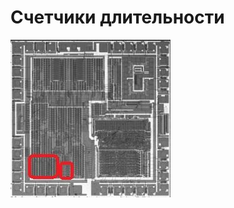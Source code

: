 # Счетчики длительности

![apu_locator_length](/BreakingNESWiki/imgstore/apu/apu_locator_length.jpg)
